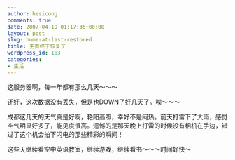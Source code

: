 ```yaml
---
author: hesicong
comments: true
date: 2007-04-19 01:17:36+00:00
layout: post
slug: home-at-last-restored
title: 主页终于恢复了
wordpress_id: 183
categories:
- 生活
---
```



这服务器啊，每一年都有那么几天～～～

还好，这次数据没有丢失，但是也DOWN了好几天了。唉～～～

成都这几天的天气真是好啊，艳阳高照，幸好不是闷热。前天打雷下了大雨，感觉空气明显好多了，能见度很高。遗憾的是那天晚上打雷的时候没有相机在手边，错过了这个机会拍下闪电的那些精彩的瞬间！

这些天继续看空中英语教室，继续游戏，继续看书～～～时间好快～
